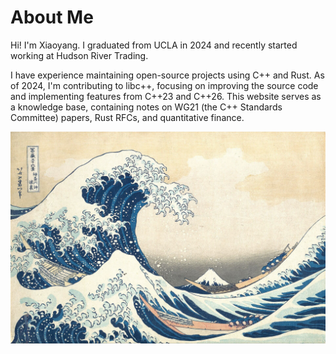 # About Me

Hi! I'm Xiaoyang. I graduated from UCLA in 2024 and recently started working at Hudson River Trading.

I have experience maintaining open-source projects using C++ and Rust. As of 2024, I'm contributing to libc++, focusing on improving the source code and implementing features from C++23 and C++26. This website serves as a knowledge base, containing notes on WG21 (the C++ Standards Committee) papers, Rust RFCs, and quantitative finance.

![The Great Wave off Kanagawa](images/kanagawa.jpg)
